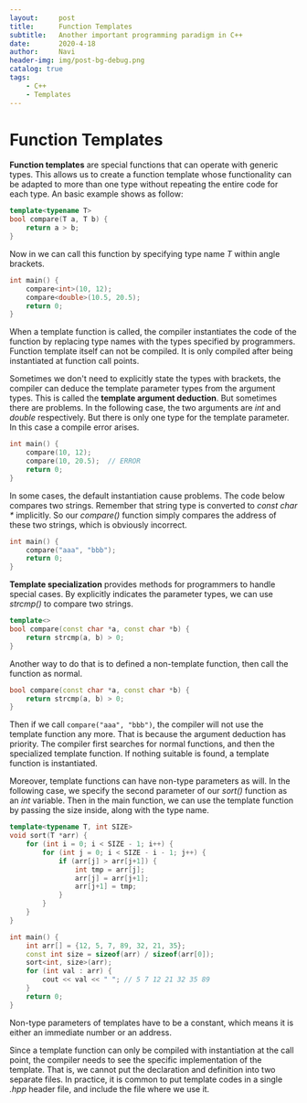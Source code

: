 ```yaml
---
layout:     post
title:      Function Templates
subtitle:   Another important programming paradigm in C++
date:       2020-4-18
author:     Navi
header-img: img/post-bg-debug.png
catalog: true
tags:
    - C++
    - Templates
---
```


# Function Templates

**Function templates** are special functions that can operate with generic types. This allows us to create a function template whose functionality can be adapted to more than one type without repeating the entire code for each type. An basic example shows as follow:

```cpp
template<typename T>
bool compare(T a, T b) {
    return a > b;
}
```

Now in we can call this function by specifying type name *T* within angle brackets.

```cpp
int main() {
    compare<int>(10, 12);
    compare<double>(10.5, 20.5);
    return 0;
}
```

When a template function is called, the compiler instantiates the code of the function by replacing type names with the types specified by programmers. Function template itself can not be compiled. It is only compiled after being instantiated at function call points.

Sometimes we don't need to explicitly state the types with brackets, the compiler can deduce the template parameter types from the argument types. This is called the **template argument deduction**. But sometimes there are problems. In the following case, the two arguments are *int* and *double* respectively. But there is only one type for the template parameter. In this case a compile error arises.

```cpp
int main() {
    compare(10, 12);
    compare(10, 20.5);	// ERROR
    return 0;
}
```

In some cases, the default instantiation cause problems. The code below compares two strings. Remember that string type is converted to *const char \** implicitly. So our *compare()* function simply compares the address of these two strings, which is obviously incorrect.

```cpp
int main() {
    compare("aaa", "bbb");
    return 0;
}
```

**Template specialization** provides methods for programmers to handle special cases. By explicitly indicates the parameter types, we can use *strcmp()* to compare two strings.

```cpp
template<>
bool compare(const char *a, const char *b) {
    return strcmp(a, b) > 0;
}
```

Another way to do that is to defined a non-template function, then call the function as normal.

```cpp
bool compare(const char *a, const char *b) {
    return strcmp(a, b) > 0;
}
```

Then if we call `compare("aaa", "bbb")`, the compiler will not use the template function any more. That is because the argument deduction has priority. The compiler first searches for normal functions, and then the specialized template function. If nothing suitable is found, a template function is instantiated.

Moreover, template functions can have non-type parameters as will. In the following case, we specify the second parameter of our *sort()* function as an *int* variable. Then in the main function, we can use the template function by passing the size inside, along with the type name.

```cpp
template<typename T, int SIZE>
void sort(T *arr) {
    for (int i = 0; i < SIZE - 1; i++) {
        for (int j = 0; i < SIZE - i - 1; j++) {
            if (arr[j] > arr[j+1]) {
                int tmp = arr[j];
                arr[j] = arr[j+1];
                arr[j+1] = tmp;
            }
        }
    }
}

int main() {
    int arr[] = {12, 5, 7, 89, 32, 21, 35};
    const int size = sizeof(arr) / sizeof(arr[0]);
    sort<int, size>(arr);
    for (int val : arr) {
        cout << val << " ";	// 5 7 12 21 32 35 89
    }
    return 0;
}
```

Non-type parameters of templates have to be a constant, which means it is either an immediate number or an address.

Since a template function can only be compiled with instantiation at the call point, the compiler needs to see the specific implementation of the template. That is, we cannot put the declaration and definition into two separate files. In practice, it is common to put template codes in a single *.hpp* header file, and include the file where we use it.